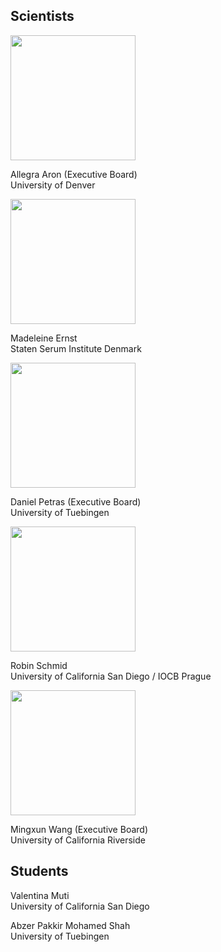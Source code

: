 ## Scientists


<img src="https://pbs.twimg.com/profile_images/1480201579005239299/q2pTI8uq_400x400.jpg" width="200" height="200">

Allegra Aron (Executive Board)\
University of Denver



<img src="https://pbs.twimg.com/profile_images/1143849303196209153/iuW3RS4Z_400x400.png" width="200" height="200">

Madeleine Ernst\
Staten Serum Institute Denmark



<img src="https://uni-tuebingen.de/fileadmin/_processed_/1/1/csm_Petras_quadratisch_22afdc16ba.jpg" width="200" height="200">

Daniel Petras (Executive Board)\
University of Tuebingen



<img src="https://avatars.githubusercontent.com/u/10366914?v=4" width="200" height="200">

Robin Schmid\
University of California San Diego / IOCB Prague



<img src="https://pbs.twimg.com/profile_images/1261319138967879680/cOrZRe5G_400x400.jpg" width="200" height="200">

Mingxun Wang (Executive Board)\
University of California Riverside




## Students


Valentina Muti\
University of California San Diego


Abzer Pakkir Mohamed Shah\
University of Tuebingen

